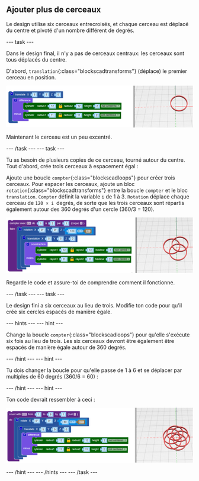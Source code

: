 ## Ajouter plus de cerceaux

Le design utilise six cerceaux entrecroisés, et chaque cerceau est déplacé du centre et pivoté d'un nombre différent de degrés.

--- task ---

Dans le design final, il n'y a pas de cerceaux centraux: les cerceaux sont tous déplacés du centre.

D'abord, `translation`{:class="blockscadtransforms"} (déplace) le premier cerceau en position.

![capture d'écran](images/pendant-translate.png)

Maintenant le cerceau est un peu excentré.

--- /task --- --- task ---

Tu as besoin de plusieurs copies de ce cerceau, tourné autour du centre. Tout d'abord, crée trois cerceaux à espacement égal :

Ajoute une boucle `compter`{:class="blockscadloops"} pour créer trois cerceaux. Pour espacer les cerceaux, ajoute un bloc `rotation`{:class="blockscadtransforms"} entre la boucle `compter` et le bloc `translation`. `Compter` définit la variable `i` de 1 à 3. `Rotation` déplace chaque cerceau de `120 × i `degrés, de sorte que les trois cerceaux sont répartis également autour des 360 degrés d'un cercle (360/3 = 120).

![capture d'écran](images/pendant-3-hoops.png)

Regarde le code et assure-toi de comprendre comment il fonctionne.

--- /task --- --- task ---

Le design fini a six cerceaux au lieu de trois. Modifie ton code pour qu'il crée six cercles espacés de manière égale.

--- hints --- --- hint ---

Change la boucle `compter`{:class="blockscadloops"} pour qu'elle s'exécute six fois au lieu de trois. Les six cerceaux devront être également être espacés de manière égale autour de 360 degrés.

--- /hint --- --- hint ---

Tu dois changer la boucle pour qu'elle passe de 1 à 6 et se déplacer par multiples de 60 degrés (360/6 = 60) :

--- /hint --- --- hint ---

Ton code devrait ressembler à ceci :

![capture d'écran](images/pendant-6-hoops.png)

--- /hint --- --- /hints --- --- /task ---	
	
